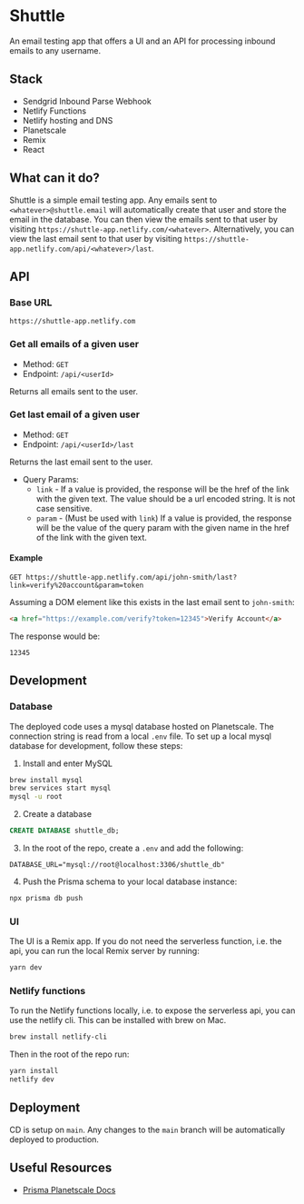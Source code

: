 # Shuttle

An email testing app that offers a UI and an API for processing inbound emails to any username.

## Stack

- Sendgrid Inbound Parse Webhook
- Netlify Functions
- Netlify hosting and DNS
- Planetscale
- Remix
- React

## What can it do?

Shuttle is a simple email testing app. Any emails sent to `<whatever>@shuttle.email` will automatically create that user and store the email in the database. You can then view the emails sent to that user by visiting `https://shuttle-app.netlify.com/<whatever>`. Alternatively, you can view the last email sent to that user by visiting `https://shuttle-app.netlify.com/api/<whatever>/last`.

## API

### Base URL

`https://shuttle-app.netlify.com`

### Get all emails of a given user

- Method: `GET`
- Endpoint: `/api/<userId>`

Returns all emails sent to the user.

### Get last email of a given user

- Method: `GET`
- Endpoint: `/api/<userId>/last`

Returns the last email sent to the user.

- Query Params:
  - `link` - If a value is provided, the response will be the href of the link with the given text. The value should be a url encoded string. It is not case sensitive.
  - `param` - (Must be used with `link`) If a value is provided, the response will be the value of the query param with the given name in the href of the link with the given text.

#### Example
```
GET https://shuttle-app.netlify.com/api/john-smith/last?link=verify%20account&param=token
```

Assuming a DOM element like this exists in the last email sent to `john-smith`:
```html
<a href="https://example.com/verify?token=12345">Verify Account</a>
```

The response would be:
```
12345
```

## Development

### Database

The deployed code uses a mysql database hosted on Planetscale. The connection string is read from a local `.env` file. To set up a local mysql database for development, follow these steps:

1. Install and enter MySQL
```sh
brew install mysql
brew services start mysql
mysql -u root
```

2. Create a database
```sql
CREATE DATABASE shuttle_db;
```

3. In the root of the repo, create a `.env` and add the following:
```
DATABASE_URL="mysql://root@localhost:3306/shuttle_db"
```

4. Push the Prisma schema to your local database instance:
```sh
npx prisma db push
```

### UI

The UI is a Remix app. If you do not need the serverless function, i.e. the api, you can run the local Remix server by running:
```sh
yarn dev
```

### Netlify functions

To run the Netlify functions locally, i.e. to expose the serverless api, you can use the netlify cli. This can be installed with brew on Mac.
```sh
brew install netlify-cli
```

Then in the root of the repo run:
```sh
yarn install
netlify dev
```

## Deployment

CD is setup on `main`. Any changes to the `main` branch will be automatically deployed to production.

## Useful Resources

- [Prisma Planetscale Docs](https://www.prisma.io/docs/guides/database/planetscale)
